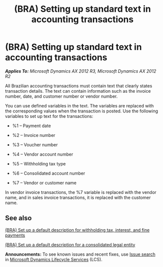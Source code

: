 ﻿---
title: (BRA) Setting up standard text in accounting transactions
TOCTitle: (BRA) Setting up standard text in accounting transactions
ms:assetid: 949b0824-4f46-4b11-b280-d325cff4e7a9
ms:mtpsurl: https://technet.microsoft.com/en-us/library/JJ710571(v=AX.60)
ms:contentKeyID: 49384461
ms.date: 04/18/2014
mtps_version: v=AX.60
f1_keywords:
- BRA
- Brazil
- accounting transactions
- set up standard text
- standard text
---

# (BRA) Setting up standard text in accounting transactions 


_**Applies To:** Microsoft Dynamics AX 2012 R3, Microsoft Dynamics AX 2012 R2_

All Brazilian accounting transactions must contain text that clearly states transaction details. The text can contain information such as the invoice number, date, and customer number or vendor number.

You can use defined variables in the text. The variables are replaced with the corresponding values when the transaction is posted. Use the following variables to set up text for the transactions:

  - %1 – Payment date

  - %2 – Invoice number

  - %3 – Voucher number

  - %4 – Vendor account number

  - %5 – Withholding tax type

  - %6 – Consolidated account number

  - %7 – Vendor or customer name

In vendor invoice transactions, the %7 variable is replaced with the vendor name, and in sales invoice transactions, it is replaced with the customer name.

## See also

[(BRA) Set up a default description for withholding tax, interest, and fine payments](bra-set-up-a-default-description-for-withholding-tax-interest-and-fine-payments.md)

[(BRA) Set up a default description for a consolidated legal entity](bra-set-up-a-default-description-for-a-consolidated-legal-entity.md)

  
**Announcements:** To see known issues and recent fixes, use [Issue search](http://go.microsoft.com/fwlink/?linkid=389258) in [Microsoft Dynamics Lifecycle Services](http://go.microsoft.com/fwlink/?linkid=306505) (LCS).

